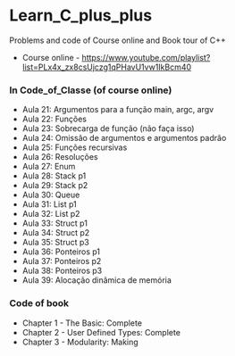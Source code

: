 # Learn_C_plus_plus
Problems and code of Course online and Book tour of C++

- Course online - https://www.youtube.com/playlist?list=PLx4x_zx8csUjczg1qPHavU1vw1IkBcm40


### In Code_of_Classe (of course online)

- Aula 21: Argumentos para a função main, argc, argv
- Aula 22: Funções
- Aula 23: Sobrecarga de função (não faça isso)
- Aula 24: Omissão de argumentos e argumentos padrão
- Aula 25: Funções recursivas
- Aula 26: Resoluções
- Aula 27: Enum
- Aula 28: Stack p1
- Aula 29: Stack p2
- Aula 30: Queue
- Aula 31: List p1
- Aula 32: List p2
- Aula 33: Struct p1
- Aula 34: Struct p2
- Aula 35: Struct p3
- Aula 36: Ponteiros p1
- Aula 37: Ponteiros p2
- Aula 38: Ponteiros p3
- Aula 39: Alocação dinâmica de memória


### Code of book

- Chapter 1 - The Basic:            Complete
- Chapter 2 - User Defined Types:   Complete
- Chapter 3 - Modularity:           Making

